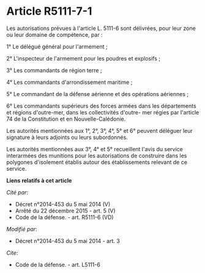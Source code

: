 # Article R5111-7-1

Les autorisations prévues à l'article L. 5111-6 sont délivrées, pour leur zone ou leur domaine de compétence, par : 

1° Le délégué général pour l'armement ; 

2° L'inspecteur de l'armement pour les poudres et explosifs ; 

3° Les commandants de région terre ; 

4° Les commandants d'arrondissement maritime ; 

5° Le commandant de la défense aérienne et des opérations aériennes ; 

6° Les commandants supérieurs des forces armées dans les départements et régions d'outre-mer, dans les collectivités d'outre-
mer régies par l'article 74 de la Constitution et en Nouvelle-Calédonie. 

Les autorités mentionnées aux 1°, 2°, 3°, 4°, 5° et 6° peuvent déléguer leur signature à leurs adjoints ou leurs
subordonnés. 

Les autorités mentionnées aux 3°, 4° et 5° recueillent l'avis du service interarmées des munitions pour les autorisations de
construire dans les polygones d'isolement établis autour des établissements relevant de ce service.

**Liens relatifs à cet article**

_Cité par_:

  - Décret n°2014-453 du 5 mai 2014 (V)
  - Arrêté du 22 décembre 2015 - art. 5 (V)
  - Code de la défense. - art. R5111-6 (VD)

_Modifié par_:

  - Décret n°2014-453 du 5 mai 2014 - art. 3

_Cite_:

  - Code de la défense. - art. L5111-6
